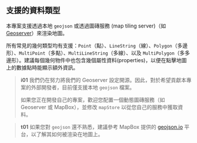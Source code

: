 ## 支援的資料類型

本專案支援透過本地 `geojson` 或透過圖磚服務 (map tiling server)（如 [Geoserver](https://geoserver.org/)）來渲染地圖。

所有常見的幾何類型均有支援：`Point`（點）、`LineString`（線）、`Polygon`（多邊形）、`MultiPoint`（多點）、`MultiLineString`（多線）、以及 `MultiPolygon`（多多邊形）。建議每個幾何物件中也包含幾個屬性資料(properties)，以便在點擊地圖上的數據點時能顯示額外資訊。

> **i01**
> 我們仍在努力將我們的 Geoserver 設定開源。因此，對於希望貢獻本專案的外部開發者，目前僅支援本地 `geojson` 檔案。
>
> 如果您正在開發自己的專案，歡迎您配置一個動態圖磚服務（如 Geoserver 或 MapBox），並修改 `mapStore` 以從您自己的服務中獲取資料。

> **t01**
> 如果您對 `geojson` 還不熟悉，建議參考 MapBox 提供的 [geojson.io](https://geojson.io/) 平台，以了解其如何被渲染在地圖上。
